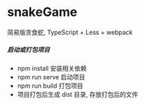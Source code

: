 # snakeGame
简易版贪食蛇, TypeScript + Less + webpack

##### 启动或打包项目

* npm install 安装相关依赖
* npm run serve 启动项目
* npm run build 打包项目
* 项目打包后生成 dist 目录, 存放打包后的文件

